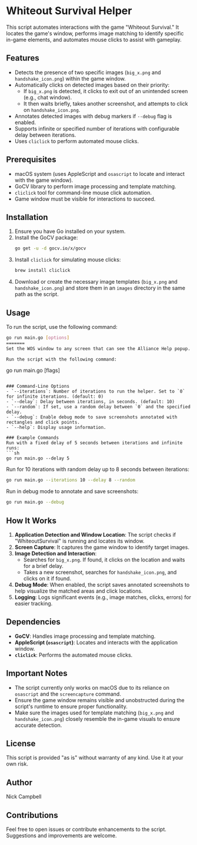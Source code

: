 # Whiteout Survival Helper

This script automates interactions with the game "Whiteout Survival." It locates the game's window, performs image matching to identify specific in-game elements, and automates mouse clicks to assist with gameplay.

## Features
- Detects the presence of two specific images (`big_x.png` and `handshake_icon.png`) within the game window.
- Automatically clicks on detected images based on their priority:
  - If `big_x.png` is detected, it clicks to exit out of an unintended screen (e.g., chat window).
  - It then waits briefly, takes another screenshot, and attempts to click on `handshake_icon.png`.
- Annotates detected images with debug markers if `--debug` flag is enabled.
- Supports infinite or specified number of iterations with configurable delay between iterations.
- Uses `cliclick` to perform automated mouse clicks.

## Prerequisites
- macOS system (uses AppleScript and `osascript` to locate and interact with the game window).
- GoCV library to perform image processing and template matching.
- `cliclick` tool for command-line mouse click automation.
- Game window must be visible for interactions to succeed.

## Installation
1. Ensure you have Go installed on your system.
2. Install the GoCV package:
   ```sh
   go get -u -d gocv.io/x/gocv
   ```
3. Install `cliclick` for simulating mouse clicks:
   ```sh
   brew install cliclick
   ```
4. Download or create the necessary image templates (`big_x.png` and `handshake_icon.png`) and store them in an `images` directory in the same path as the script.

## Usage
To run the script, use the following command:

```sh
go run main.go [options]
=======
Set the WOS window to any screen that can see the Alliance Help popup.  If you are on a screen where the popup is not displayed, the script will still try to identify it, but it won't do anything because it won't find it.

Run the script with the following command:

```
go run main.go [flags]
```

### Command-Line Options
- `--iterations`: Number of iterations to run the helper. Set to `0` for infinite iterations. (default: 0)
- `--delay`: Delay between iterations, in seconds. (default: 10)
- `--random`: If set, use a random delay between `0` and the specified delay.
- `--debug`: Enable debug mode to save screenshots annotated with rectangles and click points.
- `--help`: Display usage information.

### Example Commands
Run with a fixed delay of 5 seconds between iterations and infinite runs:
```sh
go run main.go --delay 5
```
Run for 10 iterations with random delay up to 8 seconds between iterations:
```sh
go run main.go --iterations 10 --delay 8 --random
```
Run in debug mode to annotate and save screenshots:
```sh
go run main.go --debug
```

## How It Works
1. **Application Detection and Window Location**: The script checks if "WhiteoutSurvival" is running and locates its window.
2. **Screen Capture**: It captures the game window to identify target images.
3. **Image Detection and Interaction**:
   - Searches for `big_x.png`. If found, it clicks on the location and waits for a brief delay.
   - Takes a new screenshot, searches for `handshake_icon.png`, and clicks on it if found.
4. **Debug Mode**: When enabled, the script saves annotated screenshots to help visualize the matched areas and click locations.
5. **Logging**: Logs significant events (e.g., image matches, clicks, errors) for easier tracking.

## Dependencies
- **GoCV**: Handles image processing and template matching.
- **AppleScript (`osascript`)**: Locates and interacts with the application window.
- **`cliclick`**: Performs the automated mouse clicks.

## Important Notes
- The script currently only works on macOS due to its reliance on `osascript` and the `screencapture` command.
- Ensure the game window remains visible and unobstructed during the script's runtime to ensure proper functionality.
- Make sure the images used for template matching (`big_x.png` and `handshake_icon.png`) closely resemble the in-game visuals to ensure accurate detection.

## License
This script is provided "as is" without warranty of any kind. Use it at your own risk.

## Author
Nick Campbell

## Contributions
Feel free to open issues or contribute enhancements to the script. Suggestions and improvements are welcome.
